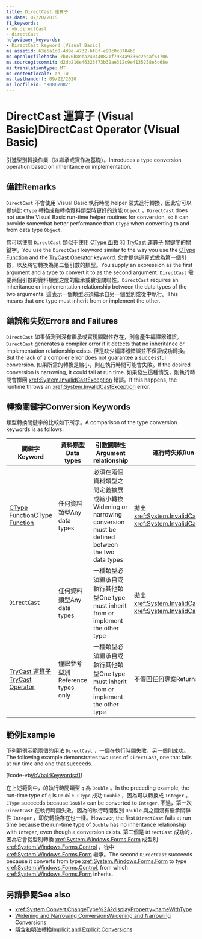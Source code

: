 ```yaml
---
title: DirectCast 運算子
ms.date: 07/20/2015
f1_keywords:
- vb.directCast
- directCast
helpviewer_keywords:
- DirectCast keyword [Visual Basic]
ms.assetid: 63e5a1d0-4d9e-4732-bf8f-e90c0c8784b8
ms.openlocfilehash: 7b070b8eba240440821f7984a9336c2ecaf61706
ms.sourcegitcommit: d2db216e46323f73b32ae312c9e4135258e5d68e
ms.translationtype: MT
ms.contentlocale: zh-TW
ms.lasthandoff: 09/22/2020
ms.locfileid: "90867082"
---
```

# <a name="directcast-operator-visual-basic"></a><span data-ttu-id="e1d61-102">DirectCast 運算子 (Visual Basic)</span><span class="sxs-lookup"><span data-stu-id="e1d61-102">DirectCast Operator (Visual Basic)</span></span>

<span data-ttu-id="e1d61-103">引進型別轉換作業（以繼承或實作為基礎）。</span><span class="sxs-lookup"><span data-stu-id="e1d61-103">Introduces a type conversion operation based on inheritance or implementation.</span></span>  
  
## <a name="remarks"></a><span data-ttu-id="e1d61-104">備註</span><span class="sxs-lookup"><span data-stu-id="e1d61-104">Remarks</span></span>  

 <span data-ttu-id="e1d61-105">`DirectCast` 不會使用 Visual Basic 執行時間 helper 常式進行轉換，因此它可以提供比 `CType` 轉換成和轉換資料類型時更好的效能 `Object` 。</span><span class="sxs-lookup"><span data-stu-id="e1d61-105">`DirectCast` does not use the Visual Basic run-time helper routines for conversion, so it can provide somewhat better performance than `CType` when converting to and from data type `Object`.</span></span>  
  
 <span data-ttu-id="e1d61-106">您可以使用 `DirectCast` 類似于使用 [CType 函數](../functions/ctype-function.md) 和 [TryCast 運算子](trycast-operator.md) 關鍵字的關鍵字。</span><span class="sxs-lookup"><span data-stu-id="e1d61-106">You use the `DirectCast` keyword similar to the way you use the [CType Function](../functions/ctype-function.md) and the [TryCast Operator](trycast-operator.md) keyword.</span></span> <span data-ttu-id="e1d61-107">您會提供運算式做為第一個引數，以及將它轉換為第二個引數的類型。</span><span class="sxs-lookup"><span data-stu-id="e1d61-107">You supply an expression as the first argument and a type to convert it to as the second argument.</span></span> <span data-ttu-id="e1d61-108">`DirectCast` 需要兩個引數的資料類型之間的繼承或實現關聯性。</span><span class="sxs-lookup"><span data-stu-id="e1d61-108">`DirectCast` requires an inheritance or implementation relationship between the data types of the two arguments.</span></span> <span data-ttu-id="e1d61-109">這表示一個類型必須繼承自另一個型別或從中執行。</span><span class="sxs-lookup"><span data-stu-id="e1d61-109">This means that one type must inherit from or implement the other.</span></span>  
  
## <a name="errors-and-failures"></a><span data-ttu-id="e1d61-110">錯誤和失敗</span><span class="sxs-lookup"><span data-stu-id="e1d61-110">Errors and Failures</span></span>  

 <span data-ttu-id="e1d61-111">`DirectCast` 如果偵測到沒有繼承或實現關聯性存在，則會產生編譯器錯誤。</span><span class="sxs-lookup"><span data-stu-id="e1d61-111">`DirectCast` generates a compiler error if it detects that no inheritance or implementation relationship exists.</span></span> <span data-ttu-id="e1d61-112">但是缺少編譯器錯誤並不保證成功轉換。</span><span class="sxs-lookup"><span data-stu-id="e1d61-112">But the lack of a compiler error does not guarantee a successful conversion.</span></span> <span data-ttu-id="e1d61-113">如果所需的轉換是縮小，則在執行時間可能會失敗。</span><span class="sxs-lookup"><span data-stu-id="e1d61-113">If the desired conversion is narrowing, it could fail at run time.</span></span> <span data-ttu-id="e1d61-114">如果發生這種情況，則執行時間會擲回 <xref:System.InvalidCastException> 錯誤。</span><span class="sxs-lookup"><span data-stu-id="e1d61-114">If this happens, the runtime throws an <xref:System.InvalidCastException> error.</span></span>  
  
## <a name="conversion-keywords"></a><span data-ttu-id="e1d61-115">轉換關鍵字</span><span class="sxs-lookup"><span data-stu-id="e1d61-115">Conversion Keywords</span></span>  

 <span data-ttu-id="e1d61-116">類型轉換關鍵字的比較如下所示。</span><span class="sxs-lookup"><span data-stu-id="e1d61-116">A comparison of the type conversion keywords is as follows.</span></span>  
  
|<span data-ttu-id="e1d61-117">關鍵字</span><span class="sxs-lookup"><span data-stu-id="e1d61-117">Keyword</span></span>|<span data-ttu-id="e1d61-118">資料類型</span><span class="sxs-lookup"><span data-stu-id="e1d61-118">Data types</span></span>|<span data-ttu-id="e1d61-119">引數關聯性</span><span class="sxs-lookup"><span data-stu-id="e1d61-119">Argument relationship</span></span>|<span data-ttu-id="e1d61-120">運行時失敗</span><span class="sxs-lookup"><span data-stu-id="e1d61-120">Run-time failure</span></span>|  
|---|---|---|---|  
|[<span data-ttu-id="e1d61-121">CType Function</span><span class="sxs-lookup"><span data-stu-id="e1d61-121">CType Function</span></span>](../functions/ctype-function.md)|<span data-ttu-id="e1d61-122">任何資料類型</span><span class="sxs-lookup"><span data-stu-id="e1d61-122">Any data types</span></span>|<span data-ttu-id="e1d61-123">必須在兩個資料類型之間定義擴展或縮小轉換</span><span class="sxs-lookup"><span data-stu-id="e1d61-123">Widening or narrowing conversion must be defined between the two data types</span></span>|<span data-ttu-id="e1d61-124">拋出 <xref:System.InvalidCastException></span><span class="sxs-lookup"><span data-stu-id="e1d61-124">Throws <xref:System.InvalidCastException></span></span>|  
|`DirectCast`|<span data-ttu-id="e1d61-125">任何資料類型</span><span class="sxs-lookup"><span data-stu-id="e1d61-125">Any data types</span></span>|<span data-ttu-id="e1d61-126">一種類型必須繼承自或執行其他類型</span><span class="sxs-lookup"><span data-stu-id="e1d61-126">One type must inherit from or implement the other type</span></span>|<span data-ttu-id="e1d61-127">拋出 <xref:System.InvalidCastException></span><span class="sxs-lookup"><span data-stu-id="e1d61-127">Throws <xref:System.InvalidCastException></span></span>|  
|[<span data-ttu-id="e1d61-128">TryCast 運算子</span><span class="sxs-lookup"><span data-stu-id="e1d61-128">TryCast Operator</span></span>](trycast-operator.md)|<span data-ttu-id="e1d61-129">僅限參考型別</span><span class="sxs-lookup"><span data-stu-id="e1d61-129">Reference types only</span></span>|<span data-ttu-id="e1d61-130">一種類型必須繼承自或執行其他類型</span><span class="sxs-lookup"><span data-stu-id="e1d61-130">One type must inherit from or implement the other type</span></span>|<span data-ttu-id="e1d61-131">不傳回[任何](../nothing.md)專案</span><span class="sxs-lookup"><span data-stu-id="e1d61-131">Returns [Nothing](../nothing.md)</span></span>|  
  
## <a name="example"></a><span data-ttu-id="e1d61-132">範例</span><span class="sxs-lookup"><span data-stu-id="e1d61-132">Example</span></span>  

 <span data-ttu-id="e1d61-133">下列範例示範兩個的用法 `DirectCast` ，一個在執行時間失敗，另一個則成功。</span><span class="sxs-lookup"><span data-stu-id="e1d61-133">The following example demonstrates two uses of `DirectCast`, one that fails at run time and one that succeeds.</span></span>  
  
 [!code-vb[VbVbalrKeywords#1](~/samples/snippets/visualbasic/VS_Snippets_VBCSharp/VbVbalrKeywords/VB/Class1.vb#1)]  
  
 <span data-ttu-id="e1d61-134">在上述範例中，的執行時間類型 `q` 為 `Double` 。</span><span class="sxs-lookup"><span data-stu-id="e1d61-134">In the preceding example, the run-time type of `q` is `Double`.</span></span> <span data-ttu-id="e1d61-135">`CType` 成功 `Double` ，因為可以轉換成 `Integer` 。</span><span class="sxs-lookup"><span data-stu-id="e1d61-135">`CType` succeeds because `Double` can be converted to `Integer`.</span></span> <span data-ttu-id="e1d61-136">不過，第一次 `DirectCast` 在執行時間失敗，因為的執行時間型別 `Double` 與之間沒有繼承關聯性 `Integer` ，即使轉換存在也一樣。</span><span class="sxs-lookup"><span data-stu-id="e1d61-136">However, the first `DirectCast` fails at run time because the run-time type of `Double` has no inheritance relationship with `Integer`, even though a conversion exists.</span></span> <span data-ttu-id="e1d61-137">第二個是 `DirectCast` 成功的，因為它會從型別轉換 <xref:System.Windows.Forms.Form> 成型別 <xref:System.Windows.Forms.Control> ，從中 <xref:System.Windows.Forms.Form> 繼承。</span><span class="sxs-lookup"><span data-stu-id="e1d61-137">The second `DirectCast` succeeds because it converts from type <xref:System.Windows.Forms.Form> to type <xref:System.Windows.Forms.Control>, from which <xref:System.Windows.Forms.Form> inherits.</span></span>  
  
## <a name="see-also"></a><span data-ttu-id="e1d61-138">另請參閱</span><span class="sxs-lookup"><span data-stu-id="e1d61-138">See also</span></span>

- <xref:System.Convert.ChangeType%2A?displayProperty=nameWithType>
- [<span data-ttu-id="e1d61-139">Widening and Narrowing Conversions</span><span class="sxs-lookup"><span data-stu-id="e1d61-139">Widening and Narrowing Conversions</span></span>](../../programming-guide/language-features/data-types/widening-and-narrowing-conversions.md)
- [<span data-ttu-id="e1d61-140">隱含和明確轉換</span><span class="sxs-lookup"><span data-stu-id="e1d61-140">Implicit and Explicit Conversions</span></span>](../../programming-guide/language-features/data-types/implicit-and-explicit-conversions.md)
